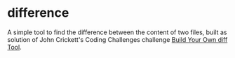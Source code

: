 # difference
A simple tool to find the difference between the content of two files, built as solution of John Crickett's Coding Challenges challenge [Build Your Own diff Tool](https://codingchallenges.fyi/challenges/challenge-diff/).
